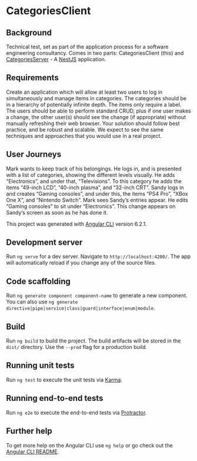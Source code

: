 # CategoriesClient

## Background

Technical test, set as part of the application process for a software engineering consultancy. Comes in two parts: CategoriesClient (this) and [CategoriesServer](https://github.com/a5tr0-z0mb13/categories-server) - A [NestJS](https://nestjs.com/) application.

## Requirements

Create an application which will allow at least two users to log in simultaneously and manage items in categories. The categories should be in a hierarchy of potentially infinite depth. The items only require a label. The users should be able to perform standard CRUD, plus if one user makes a change, the other user(s) should see the change (if appropriate) without manually refreshing their web browser. Your solution should follow best practice, and be robust and scalable. We expect to see the same techniques and approaches that you would use in a real project.

## User Journeys

Mark wants to keep track of his belongings. He logs in, and is presented with a list of categories, showing the different levels visually. He adds “Electronics”, and under that, “Televisions”. To this category he adds the items “49-inch LCD”, “40-inch plasma”, and “32-inch CRT”. Sandy logs in and creates “Gaming consoles”, and under this, the items “PS4 Pro”, “XBox One X”, and “Nintendo Switch”. Mark sees Sandy’s entries appear. He edits “Gaming consoles” to sit under “Electronics”. This change appears on Sandy’s screen as soon as he has done it.

This project was generated with [Angular CLI](https://github.com/angular/angular-cli) version 6.2.1.

## Development server

Run `ng serve` for a dev server. Navigate to `http://localhost:4200/`. The app will automatically reload if you change any of the source files.

## Code scaffolding

Run `ng generate component component-name` to generate a new component. You can also use `ng generate directive|pipe|service|class|guard|interface|enum|module`.

## Build

Run `ng build` to build the project. The build artifacts will be stored in the `dist/` directory. Use the `--prod` flag for a production build.

## Running unit tests

Run `ng test` to execute the unit tests via [Karma](https://karma-runner.github.io).

## Running end-to-end tests

Run `ng e2e` to execute the end-to-end tests via [Protractor](http://www.protractortest.org/).

## Further help

To get more help on the Angular CLI use `ng help` or go check out the [Angular CLI README](https://github.com/angular/angular-cli/blob/master/README.md).

